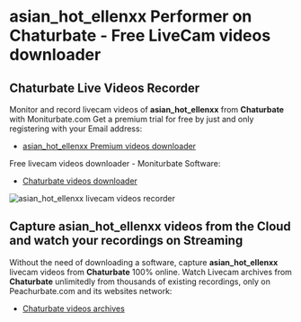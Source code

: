 # asian_hot_ellenxx Performer on Chaturbate - Free LiveCam videos downloader

## Chaturbate Live Videos Recorder

Monitor and record livecam videos of **asian_hot_ellenxx** from **Chaturbate** with Moniturbate.com
Get a premium trial for free by just and only registering with your Email address:
* [asian_hot_ellenxx Premium videos downloader](https://moniturbate.com/request-demo-licence-key.html)

Free livecam videos downloader - Moniturbate Software:
* [Chaturbate videos downloader](https://moniturbate.com/moniturbate-download-software.html)

![asian_hot_ellenxx livecam videos recorder](https://peachurnet.com/templates/moniturbate-software.png)


## Capture asian_hot_ellenxx videos from the Cloud and watch your recordings on Streaming

Without the need of downloading a software, capture **asian_hot_ellenxx** livecam videos from **Chaturbate** 100% online.
Watch Livecam archives from **Chaturbate** unlimitedly from thousands of existing recordings, only on Peachurbate.com and its websites network:
* [Chaturbate videos archives](https://peachurnet.com/)